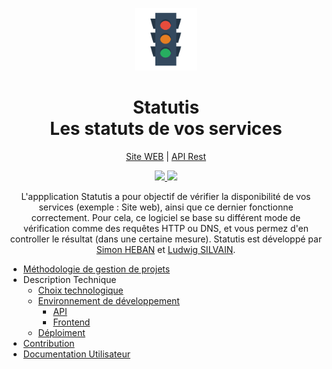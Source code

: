 <p align="center">
  <a href="https://sport.silvain.eu/">
    <img alt="Statutis" src="https://github.com/Statutis/.github/raw/main/mark/favicon.png" height="100"/>
  </a>
</p>

<h1 align="center">Statutis</br>Les statuts de vos services</h1>
<p align="center">
  <a href="https://statutis.silvain.eu/">Site WEB</a>
  |
  <a href="https://api.statutis.silvain.eu/swagger/">API Rest</a>
</p>
<p align="center">
    <a href="https://github.com/statutis/frontend/actions">
        <img src="https://github.com/Statutis/frontend/actions/workflows/deploy.yml/badge.svg">
    </a>
    <a href="https://github.com/statutis/api/actions">
        <img src="https://github.com/Statutis/api/actions/workflows/deploy.yml/badge.svg">
    </a>
</p>

<p align="center">
  L'appplication Statutis a pour objectif de vérifier la disponibilité de vos services (exemple : Site web), ainsi que ce dernier fonctionne correctement. Pour cela, ce logiciel se base su différent mode de vérification comme des requêtes HTTP ou DNS, et vous permez d'en controller le résultat (dans une certaine mesure). Statutis est développé par <a href="https://github.com/Miithrandiir">Simon HEBAN</a> et <a href="https://github.com/silvainlud">Ludwig SILVAIN</a>.
</p>

- [Méthodologie de gestion de projets]()
- Description Technique
  - [Choix technologique]()
  - [Environnement de développement]()
    - [API](https://github.com/Statutis/api/README.md)
    - [Frontend](https://github.com/Statutis/frontend/README.md)
  - [Déploiment]()
- [Contribution]()
- [Documentation Utilisateur]()


